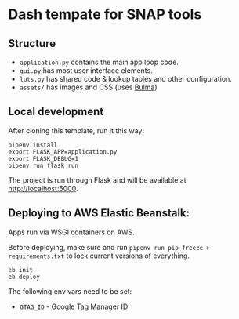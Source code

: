 # Dash tempate for SNAP tools

## Structure

 * `application.py` contains the main app loop code.
 * `gui.py` has most user interface elements.
 * `luts.py` has shared code & lookup tables and other configuration.
 * `assets/` has images and CSS (uses [Bulma](https://bulma.io))

## Local development

After cloning this template, run it this way:

```
pipenv install
export FLASK_APP=application.py
export FLASK_DEBUG=1
pipenv run flask run
```

The project is run through Flask and will be available at [http://localhost:5000](http://localhost:5000).

## Deploying to AWS Elastic Beanstalk:

Apps run via WSGI containers on AWS.

Before deploying, make sure and run `pipenv run pip freeze > requirements.txt` to lock current versions of everything.

```
eb init
eb deploy
```

The following env vars need to be set:

 * `GTAG_ID` - Google Tag Manager ID
